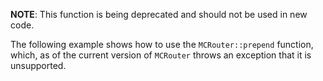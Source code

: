 **NOTE**: This function is being deprecated and should not be used in new code. 

The following example shows how to use the `MCRouter::prepend` function, which, as of the current version of `MCRouter` throws an exception that it is unsupported.
